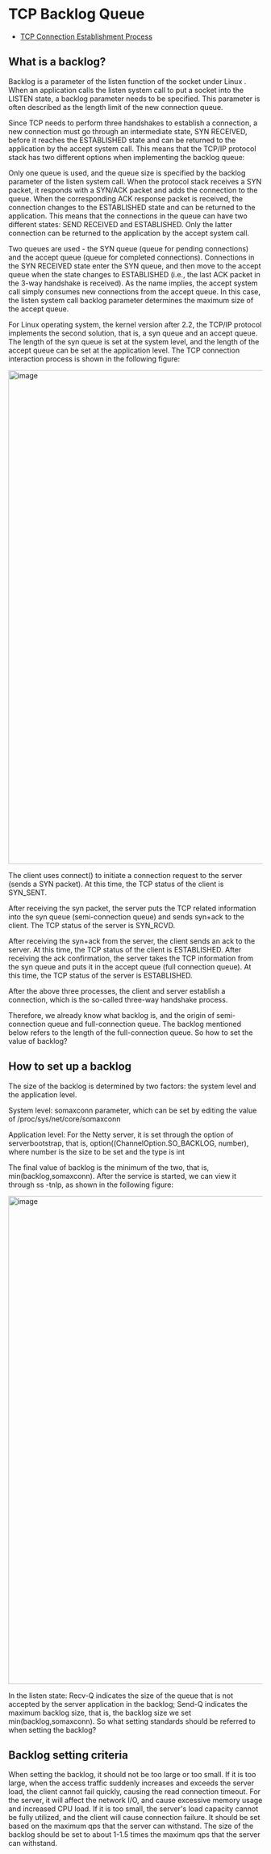 # TCP Backlog Queue

- [TCP Connection Establishment Process](https://levelup.gitconnected.com/deep-dive-into-tcp-connection-establishment-process-f6cfb7b4e8e1)


## What is a backlog?

Backlog is a parameter of the listen function of the socket under Linux . When an application calls the listen system call to put a socket into the LISTEN state, a backlog parameter needs to be specified. This parameter is often described as the length limit of the new connection queue.

Since TCP needs to perform three handshakes to establish a connection, a new connection must go through an intermediate state, SYN RECEIVED, before it reaches the ESTABLISHED state and can be returned to the application by the accept system call. This means that the TCP/IP protocol stack has two different options when implementing the backlog queue:

Only one queue is used, and the queue size is specified by the backlog parameter of the listen system call. When the protocol stack receives a SYN packet, it responds with a SYN/ACK packet and adds the connection to the queue. When the corresponding ACK response packet is received, the connection changes to the ESTABLISHED state and can be returned to the application. This means that the connections in the queue can have two different states: SEND RECEIVED and ESTABLISHED. Only the latter connection can be returned to the application by the accept system call.

Two queues are used - the SYN queue (queue for pending connections) and the accept queue (queue for completed connections). Connections in the SYN RECEIVED state enter the SYN queue, and then move to the accept queue when the state changes to ESTABLISHED (i.e., the last ACK packet in the 3-way handshake is received). As the name implies, the accept system call simply consumes new connections from the accept queue. In this case, the listen system call backlog parameter determines the maximum size of the accept queue.

For Linux operating system, the kernel version after 2.2, the TCP/IP protocol implements the second solution, that is, a syn queue and an accept queue. The length of the syn queue is set at the system level, and the length of the accept queue can be set at the application level. The TCP connection interaction process is shown in the following figure:

 <img width="977" alt="image" src="https://github.com/user-attachments/assets/c05d0372-9744-458e-9550-82a85fe66d38">

 The client uses connect() to initiate a connection request to the server (sends a SYN packet). At this time, the TCP status of the client is SYN_SENT.

After receiving the syn packet, the server puts the TCP related information into the syn queue (semi-connection queue) and sends syn+ack to the client. The TCP status of the server is SYN_RCVD.

After receiving the syn+ack from the server, the client sends an ack to the server. At this time, the TCP status of the client is ESTABLISHED. After receiving the ack confirmation, the server takes the TCP information from the syn queue and puts it in the accept queue (full connection queue). At this time, the TCP status of the server is ESTABLISHED.

After the above three processes, the client and server establish a connection, which is the so-called three-way handshake process.

Therefore, we already know what backlog is, and the origin of semi-connection queue and full-connection queue. The backlog mentioned below refers to the length of the full-connection queue. So how to set the value of backlog?

## How to set up a backlog

The size of the backlog is determined by two factors: the system level and the application level.

System level: somaxconn parameter, which can be set by editing the value of /proc/sys/net/core/somaxconn

Application level: For the Netty server, it is set through the option of serverbootstrap, that is, option((ChannelOption.SO_BACKLOG, number), where number is the size to be set and the type is int

The final value of backlog is the minimum of the two, that is, min(backlog,somaxconn). After the service is started, we can view it through ss -tnlp, as shown in the following figure:

<img width="966" alt="image" src="https://github.com/user-attachments/assets/0f01b539-fb75-481d-aff6-b0f283738ca9">

In the listen state: Recv-Q indicates the size of the queue that is not accepted by the server application in the backlog; Send-Q indicates the maximum backlog size, that is, the backlog size we set min(backlog,somaxconn). So what setting standards should be referred to when setting the backlog?

## Backlog setting criteria

When setting the backlog, it should not be too large or too small. If it is too large, when the access traffic suddenly increases and exceeds the server load, the client cannot fail quickly, causing the read connection timeout. For the server, it will affect the network I/O, and cause excessive memory usage and increased CPU load. If it is too small, the server's load capacity cannot be fully utilized, and the client will cause connection failure. It should be set based on the maximum qps that the server can withstand. The size of the backlog should be set to about 1-1.5 times the maximum qps that the server can withstand.

